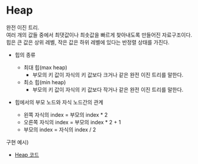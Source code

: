 Heap
========================

완전 이진 트리. <br/>
여러 개의 값들 중에서 최댓값이나 최솟값을 빠르게 찾아내도록 만들어진 자료구조이다. <br/>
힙은 큰 값은 상위 레벨, 작은 값은 하위 레벨에 있다는 반정렬 상태를 가진다.
<br/>

* 힙의 종류
    * 최대 힙(max heap)
        * 부모의 키 값이 자식의 키 값보다 크거나 같은 완전 이진 트리를 말한다.
    * 최소 힙(min heap)
        * 부모의 키 값이 자식의 키 값보다 작거나 같은 완전 이진 트리를 말한다.

* 힙에서의 부모 노드와 자식 노드간의 관계
    * 왼쪽 자식의 index = 부모의 index * 2
    * 오른쪽 자식의 index = 부모의 index * 2 + 1
    * 부모의 index = 자식의 index / 2

구현 예시) 
* [Heap 코드](Heap.cpp)